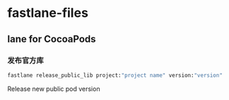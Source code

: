 # fastlane-files

## lane for CocoaPods

### 发布官方库

```bash
fastlane release_public_lib project:"project name" version:"version"
```
Release new public pod version
